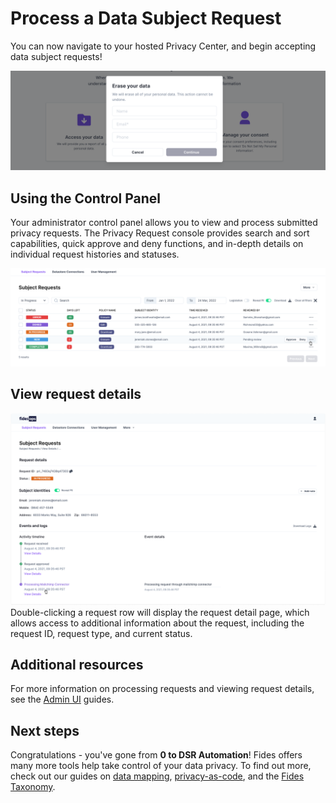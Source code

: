 # Process a Data Subject Request

You can now navigate to your hosted Privacy Center, and begin accepting data subject requests!

![privacy center](../img/admin_ui/delete-your-data.png)

## Using the Control Panel

Your administrator control panel allows you to view and process submitted privacy requests. The Privacy Request console provides search and sort capabilities, quick approve and deny functions, and in-depth details on individual request histories and statuses.

![privacy requests](../img/admin_ui/sr_overview.png)

## View request details

![privacy request details](../img/admin_ui/subject_request_details.png)
Double-clicking a request row will display the request detail page, which allows access to additional information about the request, including the request ID, request type, and current status.

## Additional resources
For more information on processing requests and viewing request details, see the [Admin UI](../ui/privacy_requests.md) guides.

## Next steps
Congratulations - you've gone from **0 to DSR Automation**! Fides offers many more tools help take control of your data privacy. To find out more, check out our guides on [data mapping](../guides/generate_datamaps.md), [privacy-as-code](../cicd.md), and the [Fides Taxonomy](https://ethyca.github.io/fideslang/).